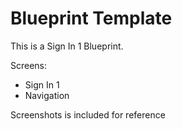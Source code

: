 # Blueprint Template

This is a Sign In 1 Blueprint.

Screens:
- Sign In 1
- Navigation

Screenshots is included for reference
